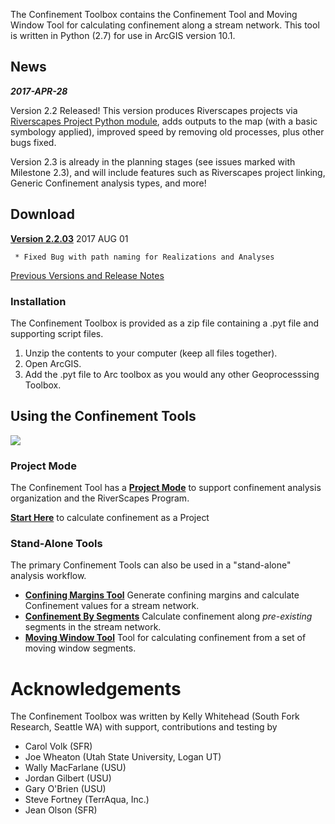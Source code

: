 The Confinement Toolbox contains the Confinement Tool and Moving Window Tool for calculating confinement along a stream network. This tool is written in Python (2.7) for use in ArcGIS version 10.1.

## News

***2017-APR-28*** 

Version 2.2 Released! This version produces Riverscapes projects via [Riverscapes Project Python module](https://github.com/SouthForkResearch/PythonRiverscapesProject), adds outputs to the map (with a basic symbology applied), improved speed by removing old processes, plus other bugs fixed.  

Version 2.3 is already in the planning stages (see issues marked with Milestone 2.3), and will include features such as Riverscapes project linking, Generic Confinement analysis types,  and more!

## Download

**[Version 2.2.03](Downloads/ConfinementTool_2.2.03.zip)** 2017 AUG 01

``` * Fixed Bug with path naming for Realizations and Analyses```

[Previous Versions and Release Notes](Releases)

### Installation

The Confinement Toolbox is provided as a zip file containing a .pyt file and supporting script files. 

1. Unzip the contents to your computer (keep all files together).
2. Open ArcGIS.
3. Add the .pyt file to Arc toolbox as you would any other Geoprocesssing Toolbox.

## Using the Confinement Tools

![](Images/ArcToolbox.png)

### Project Mode
The Confinement Tool has a **[Project Mode](About-Confinement-Projects)** to support confinement analysis organization and the RiverScapes Program.

**[Start Here](Create-a-Project)** to calculate confinement as a Project

### Stand-Alone Tools
The primary Confinement Tools can also be used in a "stand-alone" analysis workflow. 

- **[Confining Margins Tool](Generate-Confining-Margins)** Generate confining margins and calculate Confinement values for a stream network.
- **[Confinement By Segments](Calculating-Confinement)** Calculate confinement along *pre-existing* segments in the stream network.
- **[Moving Window Tool](MovingWindowTool)** Tool for calculating confinement from a set of moving window segments.

# Acknowledgements
The Confinement Toolbox was written by Kelly Whitehead (South Fork Research, Seattle WA) with support, contributions and testing by

- Carol Volk (SFR)
- Joe Wheaton (Utah State University, Logan UT)
- Wally MacFarlane (USU)
- Jordan Gilbert (USU)
- Gary O'Brien (USU)
- Steve Fortney (TerrAqua, Inc.)
- Jean Olson (SFR)

